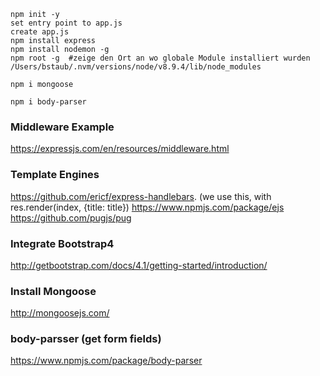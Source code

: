 ````
npm init -y
set entry point to app.js
create app.js
npm install express
npm install nodemon -g
npm root -g  #zeige den Ort an wo globale Module installiert wurden
/Users/bstaub/.nvm/versions/node/v8.9.4/lib/node_modules

npm i mongoose

npm i body-parser
``````

### Middleware Example
https://expressjs.com/en/resources/middleware.html

### Template Engines
https://github.com/ericf/express-handlebars. (we use this, with res.render(index, {title: title})
https://www.npmjs.com/package/ejs
https://github.com/pugjs/pug

### Integrate Bootstrap4
http://getbootstrap.com/docs/4.1/getting-started/introduction/

### Install Mongoose
http://mongoosejs.com/


### body-parsser (get form fields)
https://www.npmjs.com/package/body-parser


